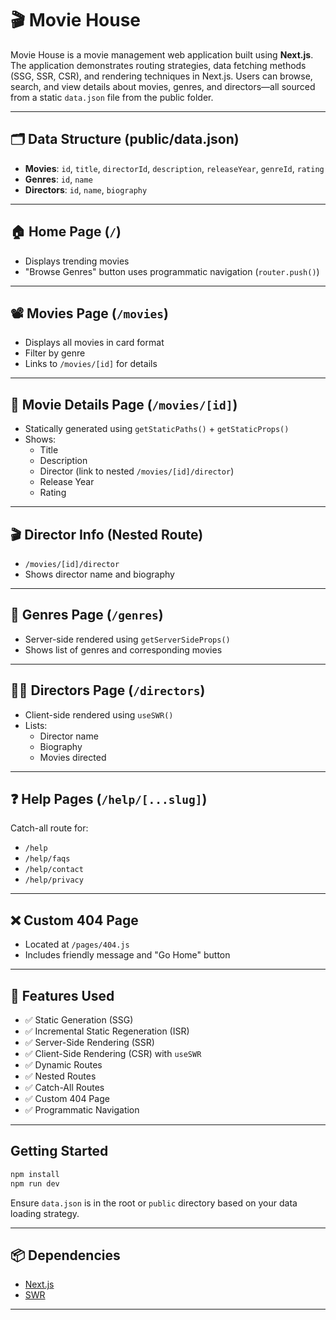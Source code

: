# 🎬 Movie House

Movie House is a movie management web application built using **Next.js**. The application demonstrates routing strategies, data fetching methods (SSG, SSR, CSR), and rendering techniques in Next.js. Users can browse, search, and view details about movies, genres, and directors—all sourced from a static `data.json` file from the public folder.

---


## 🗂️ Data Structure (public/data.json)

- **Movies**: `id`, `title`, `directorId`, `description`, `releaseYear`, `genreId`, `rating`
- **Genres**: `id`, `name`
- **Directors**: `id`, `name`, `biography`

---

## 🏠 Home Page (`/`)
- Displays trending movies
- "Browse Genres" button uses programmatic navigation (`router.push()`)

---

## 📽️ Movies Page (`/movies`)
- Displays all movies in card format
- Filter by genre
- Links to `/movies/[id]` for details

---

## 📄 Movie Details Page (`/movies/[id]`)
- Statically generated using `getStaticPaths()` + `getStaticProps()`
- Shows:
  - Title
  - Description
  - Director (link to nested `/movies/[id]/director`)
  - Release Year
  - Rating

---

## 🎬 Director Info (Nested Route)
- `/movies/[id]/director`
- Shows director name and biography

---

## 🧭 Genres Page (`/genres`)
- Server-side rendered using `getServerSideProps()`
- Shows list of genres and corresponding movies

---

## 👨‍🎤 Directors Page (`/directors`)
- Client-side rendered using `useSWR()`
- Lists:
  - Director name
  - Biography
  - Movies directed

---

## ❓ Help Pages (`/help/[...slug]`)
Catch-all route for:
- `/help`
- `/help/faqs`
- `/help/contact`
- `/help/privacy`

---

## ❌ Custom 404 Page
- Located at `/pages/404.js`
- Includes friendly message and "Go Home" button

---

## 🧪 Features Used
- ✅ Static Generation (SSG)
- ✅ Incremental Static Regeneration (ISR)
- ✅ Server-Side Rendering (SSR)
- ✅ Client-Side Rendering (CSR) with `useSWR`
- ✅ Dynamic Routes
- ✅ Nested Routes
- ✅ Catch-All Routes
- ✅ Custom 404 Page
- ✅ Programmatic Navigation

---

## Getting Started

```bash
npm install
npm run dev
```

Ensure `data.json` is in the root or `public` directory based on your data loading strategy.

---

## 📦 Dependencies

- [Next.js](https://nextjs.org/)
- [SWR](https://swr.vercel.app/)

---
